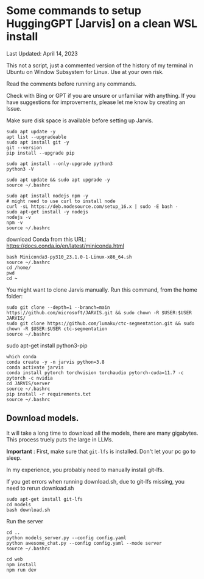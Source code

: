 # Some commands to setup HuggingGPT [Jarvis] on a clean WSL install 
Last Updated: April 14, 2023

This not a script, just a commented version of the history of my terminal in Ubuntu on Window Subsystem for Linux. Use at your own risk. 

Read the comments before running any commands.

Check with Bing or GPT if you are unsure or unfamiliar with anything. 
If you have suggestions for improvements, please let me know by creating an Issue.

Make sure disk space is available before setting up Jarvis.

```
sudo apt update -y
apt list --upgradeable
sudo apt install git -y
git --version
pip install --upgrade pip
```

```
sudo apt install --only-upgrade python3
python3 -V
```

```
sudo apt update && sudo apt upgrade -y
source ~/.bashrc
```

```
sudo apt install nodejs npm -y
# might need to use curl to install node
curl -sL https://deb.nodesource.com/setup_16.x | sudo -E bash -
sudo apt-get install -y nodejs
nodejs -v
npm -v
source ~/.bashrc
```

download Conda from this URL: https://docs.conda.io/en/latest/miniconda.html

```
bash Miniconda3-py310_23.1.0-1-Linux-x86_64.sh
source ~/.bashrc
cd /home/
pwd
cd ~
```

You might want to clone Jarvis manually. Run this command, from the home folder:

```
sudo git clone --depth=1 --branch=main https://github.com/microsoft/JARVIS.git && sudo chown -R $USER:$USER JARVIS/
sudo git clone https://github.com/lumaku/ctc-segmentation.git && sudo chown -R $USER:$USER ctc-segmentation
source ~/.bashrc
```
sudo apt-get install python3-pip

```
which conda
conda create -y -n jarvis python=3.8
conda activate jarvis
conda install pytorch torchvision torchaudio pytorch-cuda=11.7 -c pytorch -c nvidia
cd JARVIS/server
source ~/.bashrc
pip install -r requirements.txt
source ~/.bashrc
```

## Download models. 

It will take a long time to download all the models, there are many gigabytes. This process truely puts the large in LLMs.

**Important** : First, make sure that `git-lfs` is installed. Don't let your pc go to sleep.

In my experience, you probably need to manually install git-lfs.

If you get errors when running download.sh, due to git-lfs missing, you need to rerun download.sh

```
sudo apt-get install git-lfs
cd models
bash download.sh 
```

Run the server

```
cd ..
python models_server.py --config config.yaml 
python awesome_chat.py --config config.yaml --mode server 
source ~/.bashrc
```

```
cd web
npm install
npm run dev
```